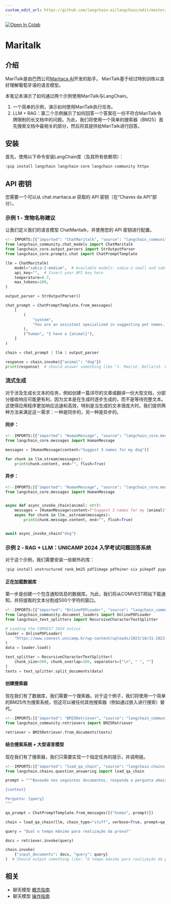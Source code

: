 ```yaml
---
custom_edit_url: https://github.com/langchain-ai/langchain/edit/master/docs/docs/integrations/chat/maritalk.ipynb
---
```

<a href="https://colab.research.google.com/github/langchain-ai/langchain/blob/master/docs/docs/integrations/chat/maritalk.ipynb" target="_parent"><img src="https://colab.research.google.com/assets/colab-badge.svg" alt="Open In Colab"/></a>

# Maritalk

## 介绍

MariTalk是由巴西公司[Maritaca AI](https://www.maritaca.ai)开发的助手。
MariTalk基于经过特别训练以良好理解葡萄牙语的语言模型。

本笔记本演示了如何通过两个示例使用MariTalk与LangChain。

1. 一个简单的示例，演示如何使用MariTalk执行任务。
2. LLM + RAG：第二个示例展示了如何回答一个答案在一份不符合MariTalk令牌限制的长文档中的问题。为此，我们将使用一个简单的搜索器（BM25）首先搜索文档中最相关的部分，然后将其提供给MariTalk进行回答。

## 安装
首先，使用以下命令安装LangChain库（及其所有依赖项）：


```python
!pip install langchain langchain-core langchain-community httpx
```

## API 密钥
您需要一个可以从 chat.maritaca.ai 获取的 API 密钥（在“Chaves da API”部分）。


### 示例 1 - 宠物名称建议

让我们定义我们的语言模型 ChatMaritalk，并使用您的 API 密钥进行配置。


```python
<!--IMPORTS:[{"imported": "ChatMaritalk", "source": "langchain_community.chat_models", "docs": "https://python.langchain.com/api_reference/community/chat_models/langchain_community.chat_models.maritalk.ChatMaritalk.html", "title": "Maritalk"}, {"imported": "StrOutputParser", "source": "langchain_core.output_parsers", "docs": "https://python.langchain.com/api_reference/core/output_parsers/langchain_core.output_parsers.string.StrOutputParser.html", "title": "Maritalk"}, {"imported": "ChatPromptTemplate", "source": "langchain_core.prompts.chat", "docs": "https://python.langchain.com/api_reference/core/prompts/langchain_core.prompts.chat.ChatPromptTemplate.html", "title": "Maritalk"}]-->
from langchain_community.chat_models import ChatMaritalk
from langchain_core.output_parsers import StrOutputParser
from langchain_core.prompts.chat import ChatPromptTemplate

llm = ChatMaritalk(
    model="sabia-2-medium",  # Available models: sabia-2-small and sabia-2-medium
    api_key="",  # Insert your API key here
    temperature=0.7,
    max_tokens=100,
)

output_parser = StrOutputParser()

chat_prompt = ChatPromptTemplate.from_messages(
    [
        (
            "system",
            "You are an assistant specialized in suggesting pet names. Given the animal, you must suggest 4 names.",
        ),
        ("human", "I have a {animal}"),
    ]
)

chain = chat_prompt | llm | output_parser

response = chain.invoke({"animal": "dog"})
print(response)  # should answer something like "1. Max\n2. Bella\n3. Charlie\n4. Rocky"
```

### 流式生成

对于涉及生成长文本的任务，例如创建一篇详尽的文章或翻译一份大型文档，分部分接收响应可能更有利，因为文本是在生成时逐步生成的，而不是等待完整文本。这使得应用程序更加响应迅速和高效，特别是当生成的文本很庞大时。我们提供两种方法来满足这一需求：一种是同步的，另一种是异步的。

#### 同步：


```python
<!--IMPORTS:[{"imported": "HumanMessage", "source": "langchain_core.messages", "docs": "https://python.langchain.com/api_reference/core/messages/langchain_core.messages.human.HumanMessage.html", "title": "Maritalk"}]-->
from langchain_core.messages import HumanMessage

messages = [HumanMessage(content="Suggest 3 names for my dog")]

for chunk in llm.stream(messages):
    print(chunk.content, end="", flush=True)
```

#### 异步：


```python
<!--IMPORTS:[{"imported": "HumanMessage", "source": "langchain_core.messages", "docs": "https://python.langchain.com/api_reference/core/messages/langchain_core.messages.human.HumanMessage.html", "title": "Maritalk"}]-->
from langchain_core.messages import HumanMessage


async def async_invoke_chain(animal: str):
    messages = [HumanMessage(content=f"Suggest 3 names for my {animal}")]
    async for chunk in llm._astream(messages):
        print(chunk.message.content, end="", flush=True)


await async_invoke_chain("dog")
```

### 示例 2 - RAG + LLM：UNICAMP 2024 入学考试问题回答系统
对于这个示例，我们需要安装一些额外的库：


```python
!pip install unstructured rank_bm25 pdf2image pdfminer-six pikepdf pypdf unstructured_inference fastapi kaleido uvicorn "pillow<10.1.0" pillow_heif -q
```

#### 正在加载数据库

第一步是创建一个包含通知信息的数据库。为此，我们将从COMVEST网站下载通知，并将提取的文本分割成500个字符的窗口。


```python
<!--IMPORTS:[{"imported": "OnlinePDFLoader", "source": "langchain_community.document_loaders", "docs": "https://python.langchain.com/api_reference/community/document_loaders/langchain_community.document_loaders.pdf.OnlinePDFLoader.html", "title": "Maritalk"}, {"imported": "RecursiveCharacterTextSplitter", "source": "langchain_text_splitters", "docs": "https://python.langchain.com/api_reference/text_splitters/character/langchain_text_splitters.character.RecursiveCharacterTextSplitter.html", "title": "Maritalk"}]-->
from langchain_community.document_loaders import OnlinePDFLoader
from langchain_text_splitters import RecursiveCharacterTextSplitter

# Loading the COMVEST 2024 notice
loader = OnlinePDFLoader(
    "https://www.comvest.unicamp.br/wp-content/uploads/2023/10/31-2023-Dispoe-sobre-o-Vestibular-Unicamp-2024_com-retificacao.pdf"
)
data = loader.load()

text_splitter = RecursiveCharacterTextSplitter(
    chunk_size=500, chunk_overlap=100, separators=["\n", " ", ""]
)
texts = text_splitter.split_documents(data)
```

#### 创建搜索器
现在我们有了数据库，我们需要一个搜索器。对于这个例子，我们将使用一个简单的BM25作为搜索系统，但这可以被任何其他搜索器（例如通过嵌入进行搜索）替代。


```python
<!--IMPORTS:[{"imported": "BM25Retriever", "source": "langchain_community.retrievers", "docs": "https://python.langchain.com/api_reference/community/retrievers/langchain_community.retrievers.bm25.BM25Retriever.html", "title": "Maritalk"}]-->
from langchain_community.retrievers import BM25Retriever

retriever = BM25Retriever.from_documents(texts)
```

#### 结合搜索系统 + 大型语言模型
现在我们有了搜索器，我们只需要实现一个指定任务的提示，并调用链。


```python
<!--IMPORTS:[{"imported": "load_qa_chain", "source": "langchain.chains.question_answering", "docs": "https://python.langchain.com/api_reference/langchain/chains/langchain.chains.question_answering.chain.load_qa_chain.html", "title": "Maritalk"}]-->
from langchain.chains.question_answering import load_qa_chain

prompt = """Baseado nos seguintes documentos, responda a pergunta abaixo.

{context}

Pergunta: {query}
"""

qa_prompt = ChatPromptTemplate.from_messages([("human", prompt)])

chain = load_qa_chain(llm, chain_type="stuff", verbose=True, prompt=qa_prompt)

query = "Qual o tempo máximo para realização da prova?"

docs = retriever.invoke(query)

chain.invoke(
    {"input_documents": docs, "query": query}
)  # Should output something like: "O tempo máximo para realização da prova é de 5 horas."
```


## 相关

- 聊天模型 [概念指南](/docs/concepts/#chat-models)
- 聊天模型 [操作指南](/docs/how_to/#chat-models)
